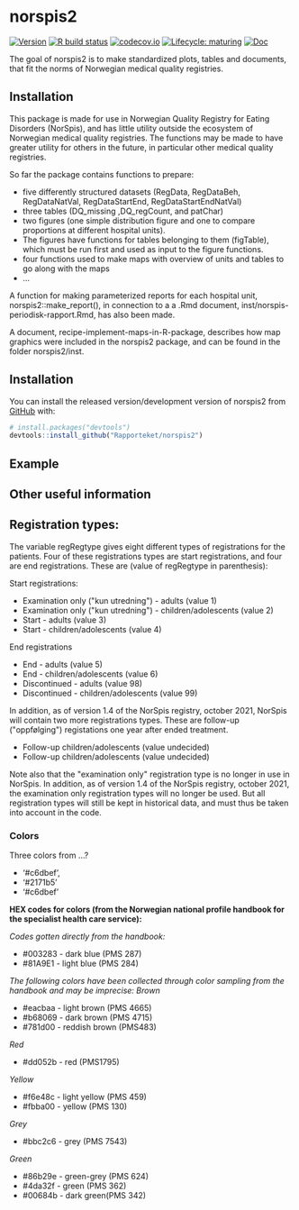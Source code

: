 
<!-- README.md is generated from README.Rmd. Please edit that file -->

# norspis2

<!-- badges: start -->

[![Version](https://img.shields.io/github/v/release/rapporteket/norspis2?sort=semver)](https://github.com/rapporteket/norspis2/releases)
[![R build
status](https://github.com/Rapporteket/norspis2/workflows/R-CMD-check/badge.svg)](https://github.com/Rapporteket/norspis2/actions)
[![codecov.io](https://codecov.io/github/Rapporteket/norspis2/norspis2.svg?branch=main)](https://codecov.io/github/Rapporteket/norspis2?branch=main)
[![Lifecycle:
maturing](https://img.shields.io/badge/lifecycle-maturing-blue.svg)](https://www.tidyverse.org/lifecycle/#maturing)
[![Doc](https://img.shields.io/badge/Doc--grey.svg)](https://rapporteket.github.io/norspis2/)
<!-- badges: end -->

The goal of norspis2 is to make standardized plots, tables and
documents, that fit the norms of Norwegian medical quality registries.

## Installation

This package is made for use in Norwegian Quality Registry for Eating
Disorders (NorSpis), and has little utility outside the ecosystem of
Norwegian medical quality registries. The functions may be made to have
greater utility for others in the future, in particular other medical
quality registries.

So far the package contains functions to prepare:

  - five differently structured datasets (RegData, RegDataBeh,
    RegDataNatVal, RegDataStartEnd, RegDataStartEndNatVal)
  - three tables (DQ\_missing ,DQ\_regCount, and patChar)
  - two figures (one simple distribution figure and one to compare
    proportions at different hospital units).
  - The figures have functions for tables belonging to them (figTable),
    which must be run first and used as input to the figure functions.
  - four functions used to make maps with overview of units and tables
    to go along with the maps
  - …

A function for making parameterized reports for each hospital unit,
norspis2::make\_report(), in connection to a a .Rmd document,
inst/norspis-periodisk-rapport.Rmd, has also been made.

A document, recipe-implement-maps-in-R-package, describes how map
graphics were included in the norspis2 package, and can be found in the
folder norspis2/inst.

## Installation

You can install the released version/development version of norspis2
from [GitHub](https://github.com/) with:

``` r
# install.packages("devtools")
devtools::install_github("Rapporteket/norspis2")
```

## Example

<!-- This is a basic example which shows you how to solve a common problem: -->

<!-- ```{r example} -->

<!-- library(norspis2) -->

<!-- ## basic example code -->

<!-- ``` -->

<!-- What is special about using `README.Rmd` instead of just `README.md`? You can include R chunks like so: -->

<!-- ```{r cars} -->

<!-- summary(cars) -->

<!-- ``` -->

<!-- You may render `README.Rmd` manually, to keep `README.md` up-to-date. However, you may also leave this to the ci process at GitHub. -->

<!-- You can also embed plots, for example: -->

<!-- ```{r pressure, echo = FALSE} -->

<!-- plot(pressure) -->

<!-- ``` -->

<!-- In that case, don't forget to commit and push the resulting figure files, so they display on GitHub! -->

## Other useful information

## Registration types:

The variable regRegtype gives eight different types of registrations for the patients.
Four of these registrations types are start registrations, and four are end 
registrations. These are (value of regRegtype in parenthesis):

Start registrations:
   - Examination only ("kun utredning") - adults (value 1)
   - Examination only ("kun utredning") - children/adolescents (value 2)
   - Start - adults (value 3)
   - Start - children/adolescents (value 4)

End registrations
   - End - adults (value 5)
   - End - children/adolescents (value 6)
   - Discontinued - adults (value 98)
   - Discontinued - children/adolescents (value 99)

In addition, as of version 1.4 of the NorSpis registry, october 2021, NorSpis will
contain two more registrations types. These are follow-up ("oppfølging") registations one
year after ended treatment. 

  - Follow-up children/adolescents (value undecided)
  - Follow-up children/adolescents (value undecided) 

Note also that the "examination only" registration type is no longer in use in NorSpis. In 
addition, as of version 1.4 of the NorSpis registry, october 2021, the examination only 
registration types will no longer be used. But all registration types will still be 
kept in historical data, and must thus be taken into account in the code.

### Colors

Three colors from …?

  - ‘\#c6dbef’,
  - ‘\#2171b5’
  - ‘\#c6dbef’

**HEX codes for colors (from the Norwegian national profile handbook for
the specialist health care service):**

*Codes gotten directly from the handbook:*

  - \#003283 - dark blue (PMS 287)
  - \#81A9E1 - light blue (PMS 284)

*The following colors have been collected through color sampling from
the handbook and may be imprecise:* *Brown*

  - \#eacbaa - light brown (PMS 4665)
  - \#b68069 - dark brown (PMS 4715)
  - \#781d00 - reddish brown (PMS483)

*Red*

  - \#dd052b - red (PMS1795)

*Yellow*

  - \#f6e48c - light yellow (PMS 459)
  - \#fbba00 - yellow (PMS 130)

*Grey*

  - \#bbc2c6 - grey (PMS 7543)

*Green*

  - \#86b29e - green-grey (PMS 624)
  - \#4da32f - green (PMS 362)
  - \#00684b - dark green(PMS 342)

